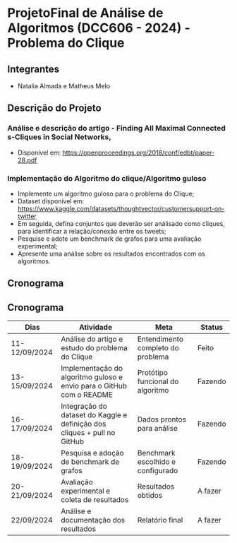 # ProjetoFinal de Análise de Algoritmos (DCC606 - 2024) - Problema do Clique
## Integrantes
- Natalia Almada e Matheus Melo

## Descrição do Projeto
### Análise e descrição do  artigo - Finding All Maximal Connected s-Cliques in Social Networks,
* Disponível em: https://openproceedings.org/2018/conf/edbt/paper-28.pdf
  
### Implementação do Algoritmo do clique/Algoritmo guloso

* Implemente um algoritmo guloso para o problema do Clique;
* Dataset disponível em: https://www.kaggle.com/datasets/thoughtvector/customersupport-on-twitter
* Em seguida, defina conjuntos que deverão ser análisado como cliques, para identificar a relação/conexão entre os tweets;
* Pesquise e adote um benchmark de grafos para uma avaliação experimental;
* Apresente uma análise sobre os resultados encontrados com os algoritmos.
## Cronograma

## Cronograma

| Dias           | Atividade                                             | Meta                            | Status    |
|----------------|-------------------------------------------------------|----------------------------------|-----------|
| 11-12/09/2024  | Análise do artigo e estudo do problema do Clique       | Entendimento completo do problema | Feito     |
| 13-15/09/2024  | Implementação do algoritmo guloso e envio para o GitHub com o README | Protótipo funcional do algoritmo | Fazendo   |
| 16-17/09/2024  | Integração do dataset do Kaggle e definição dos cliques + pull no GitHub | Dados prontos para análise       | Fazendo   |
| 18-19/09/2024  | Pesquisa e adoção de benchmark de grafos               | Benchmark escolhido e configurado | Fazendo   |
| 20-21/09/2024  | Avaliação experimental e coleta de resultados          | Resultados obtidos               | A fazer   |
| 22/09/2024     | Análise e documentação dos resultados                  | Relatório final                  | A fazer   |
